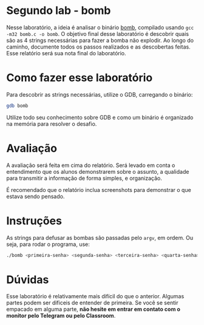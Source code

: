# Segundo lab - bomb
Nesse laboratório, a ideia é analisar o binário [bomb](./bomb), compilado usando `gcc -m32 bomb.c -o bomb`.
O objetivo final desse laboratório é descobrir quais são as 4 strings necessárias para fazer a bomba não explodir.
Ao longo do caminho, documente todos os passos realizados e as descobertas feitas. Esse relatório será sua nota final do laboratório.

# Como fazer esse laboratório
Para descobrir as strings necessárias, utilize o GDB, carregando o binário:
```bash
gdb bomb
```
Utilize todo seu conhecimento sobre GDB e como um binário é organizado na memória para resolver o desafio.

# Avaliação
A avaliação será feita em cima do relatório. Será levado em conta o entendimento que os alunos demonstrarem sobre o assunto, a qualidade para transmitir a informação de forma simples, e organização.

É recomendado que o relatório inclua screenshots para demonstrar o que estava sendo pensado.

# Instruções
As strings para defusar as bombas são passadas pelo `argv`, em ordem.
Ou seja, para rodar o programa, use:
```bash
./bomb <primeira-senha> <segunda-senha> <terceira-senha> <quarta-senha>
```

# Dúvidas
Esse laboratório é relativamente mais difícil do que o anterior. Algumas partes podem ser dificeis de entender de primeira.
Se você se sentir empacado em alguma parte, **não hesite em entrar em contato com o monitor pelo Telegram ou pelo Classroom**.